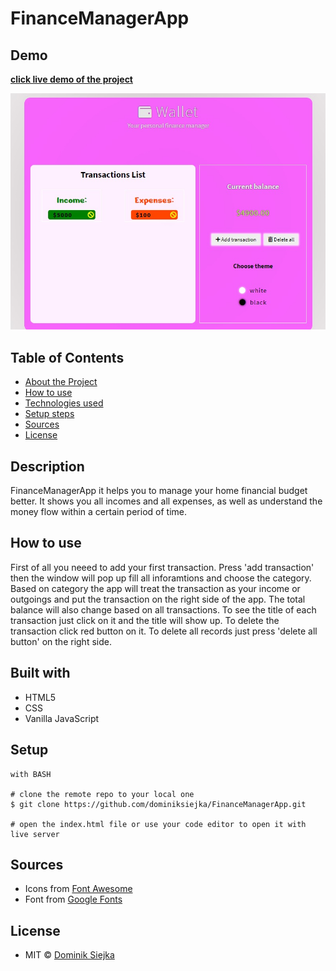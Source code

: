 # FinanceManagerApp

## Demo

[**click live demo of the project**](https://dominiksiejka.github.io/FinanceManagerApp/)

![FinanceManagerApp preview](./assets/wallet.jpg)

## Table of Contents

- [About the Project](#description)
- [How to use](#how-to-use)
- [Technologies used](#built-with)
- [Setup steps](#setup)
- [Sources](#sources)
- [License](#license)

## Description

FinanceManagerApp it helps you to manage your home financial budget better. It shows you all incomes and all expenses, as well as understand the money flow within a certain period of time.

## How to use

First of all you neeed to add your first transaction. Press 'add transaction' then the window will pop up fill all inforamtions and choose the category. Based on category the app will treat the transaction as your income or outgoings and put the transaction on the right side of the app. The total balance will also change based on all transactions. To see the title of each transaction just click on it and the title will show up. To delete the transaction click red button on it. To delete all records just press 'delete all button' on the right side.

## Built with

- HTML5
- CSS
- Vanilla JavaScript

## Setup

```
with BASH

# clone the remote repo to your local one
$ git clone https://github.com/dominiksiejka/FinanceManagerApp.git

# open the index.html file or use your code editor to open it with live server

```

## Sources

- Icons from [Font Awesome ](https://fontawesome.com)
- Font from [Google Fonts ](https://fonts.google.com/)

## License

- MIT © [Dominik Siejka ](https://github.com/dominiksiejka/FinanceManagerApp)
